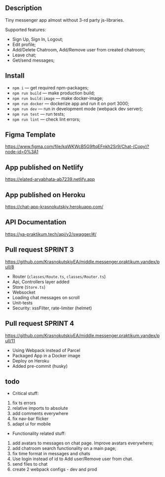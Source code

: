 ## Description

Tiny messenger app almost without 3-rd party js-libraries.

Supported features:

- Sign Up, Sign In, Logout;
- Edit profile;
- Add/Delete Chatroom, Add/Remove user from created chatroom;
- Leave chat;
- Get/send messages;

## Install

- `npm i` — get required npm-packages;
- `npm run build` — make production build;
- `npm run build:image` — make docker-image;
- `npm run docker` — dockerize app and run it on port 3000;
- `npm run dev` — run in development mode (webpack dev server);
- `npm run test` — run tests;
- `npm run lint` — check lint errors;

## Figma Template

https://www.figma.com/file/kqWKWcB5G9ftqEFnkh2Sr9/Chat-(Copy)?node-id=0%3A1

## App published on Netlify
https://elated-aryabhata-ab7239.netlify.app

## App published on Heroku
https://chat-app-krasnokutskiy.herokuapp.com/

## API Documentation

https://ya-praktikum.tech/api/v2/swagger/#/

## Pull request SPRINT 3

https://github.com/KrasnokutskiyEA/middle.messenger.praktikum.yandex/pull/8

- Router (`classes/Route.ts`, `classes/Router.ts`)
- Api, Controllers layer added
- Store (`Store.ts`)
- Websocket
- Loading chat messages on scroll
- Unit-tests
- Security: xssFilter, rate-limiter (helmet)

## Pull request SPRINT 4

https://github.com/KrasnokutskiyEA/middle.messenger.praktikum.yandex/pull/11

- Using Webpack instead of Parcel
- Packaged App in a Docker image
- Deploy on Heroku
- Added pre-commit (husky)

## todo

- Critical stuff:
1) fix ts errors
2) relative imports to absolute
3) add comments everywhere
4) fix nav-bar flicker
5) adapt ui for mobile

- Functionality related stuff:
1) add avatars to messages on chat page. Improve avatars everywhere;
2) add chatroom search functionality on a main page;
3) fix time format in messages and chats
4) Use login instead of id to Add user/Remove user from chat.
5) send files to chat
6) create 2 webpack configs - dev and prod


